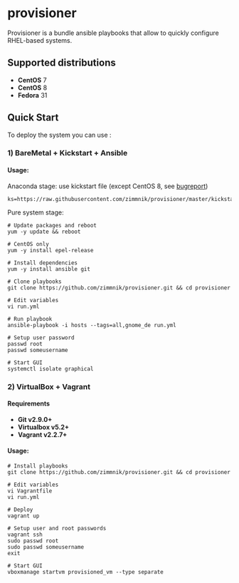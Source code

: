 # provisioner

Provisioner is a bundle ansible playbooks that allow to quickly configure RHEL-based systems.

Supported distributions
-----------------------------
-   **CentOS** 7
-   **CentOS** 8
-   **Fedora** 31

## Quick Start
To deploy the system you can use :

### 1) BareMetal + Kickstart + Ansible
#### Usage:

Anaconda stage: use kickstart file (except CentOS 8, see [bugreport](https://bugzilla.redhat.com/show_bug.cgi?id=1712776))
```raw
ks=https://raw.githubusercontent.com/zimmnik/provisioner/master/kickstart/custom.cfg
```
Pure system stage:
```ShellSession
# Update packages and reboot
yum -y update && reboot

# CentOS only 
yum -y install epel-release

# Install dependencies
yum -y install ansible git

# Clone playbooks
git clone https://github.com/zimmnik/provisioner.git && cd provisioner

# Edit variables
vi run.yml

# Run playbook
ansible-playbook -i hosts --tags=all,gnome_de run.yml

# Setup user password
passwd root 
passwd someusername

# Start GUI
systemctl isolate graphical
```
### 2) VirtualBox + Vagrant

#### Requirements
- **Git v2.9.0+**
- **Virtualbox v5.2+**
- **Vagrant v2.2.7+**

#### Usage:
```ShellSession
# Install playbooks
git clone https://github.com/zimmnik/provisioner.git && cd provisioner

# Edit variables
vi Vagrantfile
vi run.yml

# Deploy
vagrant up

# Setup user and root passwords
vagrant ssh
sudo passwd root 
sudo passwd someusername
exit

# Start GUI
vboxmanage startvm provisioned_vm --type separate
```
